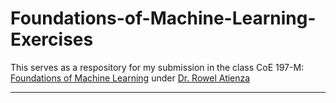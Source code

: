 # Foundations-of-Machine-Learning-Exercises

This serves as a respository for my submission in the class CoE 197-M: [Foundations of Machine Learning](https://github.com/roatienza/ml) under [Dr. Rowel Atienza](https://github.com/roatienza)

---

